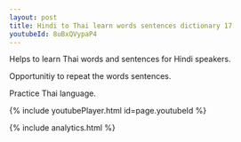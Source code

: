 ```yaml
---
layout: post
title: Hindi to Thai learn words sentences dictionary 17 
youtubeId: 8uBxQVypaP4
---
```

 
 
Helps to learn Thai words and sentences for Hindi speakers.

Opportunitiy to repeat the words sentences. 

Practice Thai language. 
 
{% include youtubePlayer.html id=page.youtubeId %}
 
 
{% include analytics.html %}